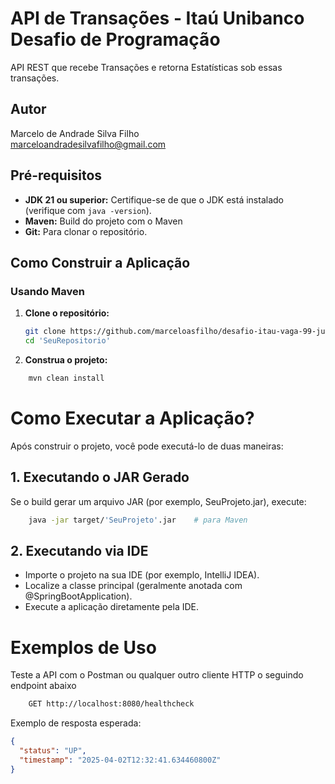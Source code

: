 # API de Transações - Itaú Unibanco Desafio de Programação

API REST que recebe Transações e retorna Estatísticas sob essas transações.

## Autor

Marcelo de Andrade Silva Filho  
[marceloandradesilvafilho@gmail.com](mailto:marceloandradesilvafilho@gmail.com)

## Pré-requisitos

- **JDK 21 ou superior:** Certifique-se de que o JDK está instalado (verifique com `java -version`).
- **Maven:** Build do projeto com o Maven
- **Git:** Para clonar o repositório.

## Como Construir a Aplicação

### Usando Maven

1. **Clone o repositório:**

   ```bash
   git clone https://github.com/marceloasfilho/desafio-itau-vaga-99-junior.git
   cd 'SeuRepositorio'
   ```
2. **Construa o projeto:**

```bash
    mvn clean install
```
# Como Executar a Aplicação?

Após construir o projeto, você pode executá-lo de duas maneiras:

## 1. Executando o JAR Gerado
Se o build gerar um arquivo JAR (por exemplo, SeuProjeto.jar), execute:
```bash
    java -jar target/'SeuProjeto'.jar    # para Maven
```
## 2. Executando via IDE
- Importe o projeto na sua IDE (por exemplo, IntelliJ IDEA).
- Localize a classe principal (geralmente anotada com @SpringBootApplication).
- Execute a aplicação diretamente pela IDE.

# Exemplos de Uso
Teste a API com o Postman ou qualquer outro cliente HTTP o seguindo endpoint abaixo

```bash
    GET http://localhost:8080/healthcheck
```
Exemplo de resposta esperada:

```json
{
  "status": "UP",
  "timestamp": "2025-04-02T12:32:41.634460800Z"
}
```